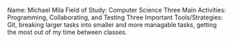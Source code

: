 Name: Michael Mila
Field of Study: Computer Science
Three Main Activities: Programming, Collaborating, and Testing
Three Important Tools/Strategies: Git, breaking larger tasks into smaller and more managable tasks, getting the most out of my time between classes.
